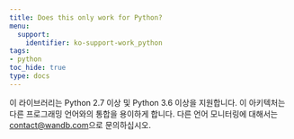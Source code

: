 ```yaml
---
title: Does this only work for Python?
menu:
  support:
    identifier: ko-support-work_python
tags:
- python
toc_hide: true
type: docs
---
```


이 라이브러리는 Python 2.7 이상 및 Python 3.6 이상을 지원합니다. 이 아키텍처는 다른 프로그래밍 언어와의 통합을 용이하게 합니다. 다른 언어 모니터링에 대해서는 [contact@wandb.com](mailto:contact@wandb.com)으로 문의하십시오.
